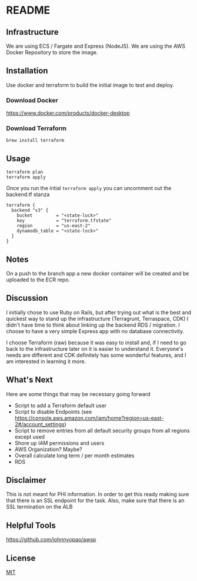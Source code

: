 # README

## Infrastructure

We are using ECS / Fargate and Express (NodeJS).  We are using the AWS Docker Repository to store the image.
## Installation

Use docker and terraform to build the initial image to test and deploy.

### Download Docker

https://www.docker.com/products/docker-desktop

### Download Terraform

```
brew install terraform
```

## Usage

```
terraform plan
terraform apply
```

Once you run the intial ```terraform apply``` you can uncomment out the backend.tf stanza

```
terraform {
  backend "s3" {
    bucket         = "<state-lock>"
    key            = "terraform.tfstate"
    region         = "us-east-2"
    dynamodb_table = "<state-lock>"
  }
}
```

## Notes

On a push to the branch app a new docker container will be created and be uploaded to the ECR repo.

## Discussion

I initially chose to use Ruby on Rails, but after trying out what is the best and quickest way to stand up the infrastructure (Terragrunt, Terraspace, CDK) I didn't have time to think about linking up the backend RDS / migration.  I choose to have a very simple Express app with no database connectivity.

I choose Terraform (raw) because it was easy to install and, if I need to go back to the infrastructure later on it is easier to understand it.  Everyone's needs are different and CDK definitely has some wonderful features, and I am interested in learning it more.

## What's Next

Here are some things that may be necessary going forward

- Script to add a Terraform default user
- Script to disable Endpoints (see https://console.aws.amazon.com/iam/home?region=us-east-2#/account_settings)
- Script to remove entries from all default security groups from all regions except used
- Shore up IAM permissions and users
- AWS Organization?  Maybe?
- Overall calculate long term / per month estimates
- RDS

## Disclaimer

This is not meant for PHI information.  In order to get this ready making sure that there is an SSL endpoint for the task.  Also, make sure that there is an SSL termination on the ALB

## Helpful Tools

https://github.com/johnnyopao/awsp

## License
[MIT](https://choosealicense.com/licenses/mit/)